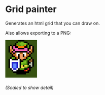 # Grid painter


Generates an html grid that you can draw on.

Also allows exporting to a PNG:

![LTTP](lttp.png "Created and exported by grid painter")

###### (Scaled to show detail)
<br />

